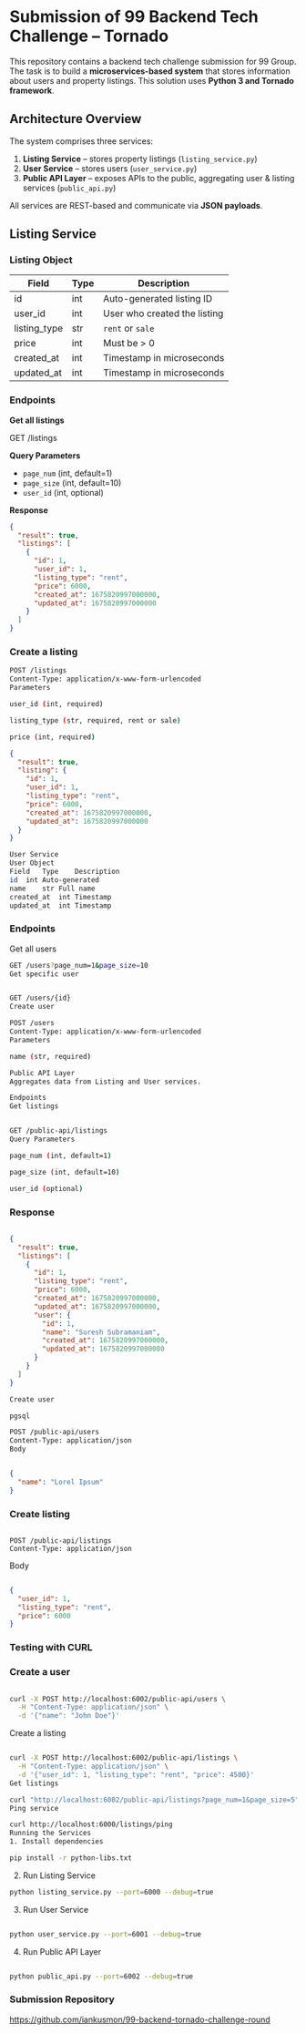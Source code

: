 # Submission of 99 Backend Tech Challenge – Tornado

This repository contains a backend tech challenge submission for 99 Group. The task is to build a **microservices-based system** that stores information about users and property listings. This solution uses **Python 3 and Tornado framework**.

## Architecture Overview

The system comprises three services:

1. **Listing Service** – stores property listings (`listing_service.py`)  
2. **User Service** – stores users (`user_service.py`)  
3. **Public API Layer** – exposes APIs to the public, aggregating user & listing services (`public_api.py`)  

All services are REST-based and communicate via **JSON payloads**.

## Listing Service

### Listing Object

| Field        | Type | Description |
|--------------|------|------------|
| id           | int  | Auto-generated listing ID |
| user_id      | int  | User who created the listing |
| listing_type | str  | `rent` or `sale` |
| price        | int  | Must be > 0 |
| created_at   | int  | Timestamp in microseconds |
| updated_at   | int  | Timestamp in microseconds |

### Endpoints

**Get all listings**

GET /listings


**Query Parameters**

- `page_num` (int, default=1)  
- `page_size` (int, default=10)  
- `user_id` (int, optional)  

**Response**

```json
{
  "result": true,
  "listings": [
    {
      "id": 1,
      "user_id": 1,
      "listing_type": "rent",
      "price": 6000,
      "created_at": 1675820997000000,
      "updated_at": 1675820997000000
    }
  ]
}

```

### Create a listing

```bash
POST /listings
Content-Type: application/x-www-form-urlencoded
Parameters

user_id (int, required)

listing_type (str, required, rent or sale)

price (int, required)

```


```json
{
  "result": true,
  "listing": {
    "id": 1,
    "user_id": 1,
    "listing_type": "rent",
    "price": 6000,
    "created_at": 1675820997000000,
    "updated_at": 1675820997000000
  }
}
```

```bash
User Service
User Object
Field	Type	Description
id	int	Auto-generated
name	str	Full name
created_at	int	Timestamp
updated_at	int	Timestamp
```

### Endpoints

Get all users



```bash
GET /users?page_num=1&page_size=10
Get specific user


GET /users/{id}
Create user

POST /users
Content-Type: application/x-www-form-urlencoded
Parameters

name (str, required)

Public API Layer
Aggregates data from Listing and User services.

Endpoints
Get listings


GET /public-api/listings
Query Parameters

page_num (int, default=1)

page_size (int, default=10)

user_id (optional)
```

### Response


```json

{
  "result": true,
  "listings": [
    {
      "id": 1,
      "listing_type": "rent",
      "price": 6000,
      "created_at": 1675820997000000,
      "updated_at": 1675820997000000,
      "user": {
        "id": 1,
        "name": "Suresh Subramaniam",
        "created_at": 1675820997000000,
        "updated_at": 1675820997000000
      }
    }
  ]
}
```

```bash
Create user

pgsql

POST /public-api/users
Content-Type: application/json
Body
```

```json

{
  "name": "Lorel Ipsum"
}
```

### Create listing

```pgsql

POST /public-api/listings
Content-Type: application/json
```

Body

```json

{
  "user_id": 1,
  "listing_type": "rent",
  "price": 6000
}
```


### Testing with CURL


### Create a user

```bash

curl -X POST http://localhost:6002/public-api/users \
  -H "Content-Type: application/json" \
  -d '{"name": "John Doe"}'
```

Create a listing

```bash

curl -X POST http://localhost:6002/public-api/listings \
  -H "Content-Type: application/json" \
  -d '{"user_id": 1, "listing_type": "rent", "price": 4500}'
Get listings

```


```bash
curl "http://localhost:6002/public-api/listings?page_num=1&page_size=5"
Ping service

```

```bash
curl http://localhost:6000/listings/ping
Running the Services
1. Install dependencies

```

```bash
pip install -r python-libs.txt
```
2. Run Listing Service

```bash
python listing_service.py --port=6000 --debug=true
```

3. Run User Service

```bash

python user_service.py --port=6001 --debug=true
```

4. Run Public API Layer

```bash

python public_api.py --port=6002 --debug=true
```


### Submission Repository
https://github.com/iankusmon/99-backend-tornado-challenge-round
